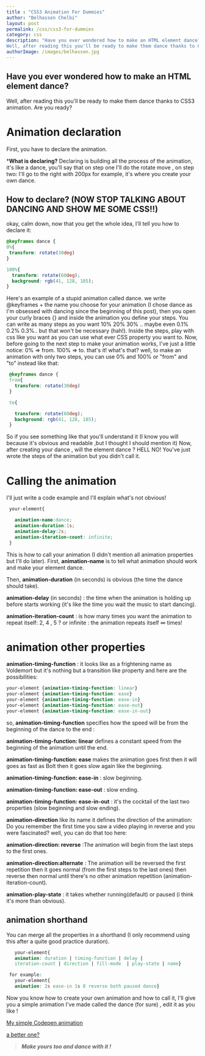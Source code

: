 ```yaml
---
title : "CSS3 Animation For Dummies"
author: "Belhassen Chelbi"
layout: post
permalink: /css/css3-for-dummies
category: css
description: "Have you ever wondered how to make an HTML element dance?
Well, after reading this you'll be ready to make them dance thanks to CSS3 animation. Are you ready? "
authorImage: /images/belhassen.jpg
---
```



## **Have you ever wondered how to make an HTML element dance?**

Well, after reading this you'll be ready to make them dance thanks to CSS3 animation. Are you ready?
# Animation declaration
First, you have to declare the animation.

***What is declaring?**
Declaring is building all the process of the animation, it's like a dance, you'll say that on step one I'll do the rotate move , on step two: I'll go to the right with 200px for example, it's where you create your own dance.
## How to declare? (NOW STOP TALKING ABOUT DANCING AND SHOW ME SOME CSS!!)
okay, calm down, now that you get the whole idea, I'll tell you how to declare it:
 ```css
@keyframes dance {
 0%{
  transform: rotate(30deg)
 }

100%{
   transform: rotate(60deg);
   background: rgb(41, 128, 185);
}
```
Here's an example of a stupid animation called dance.
we write @keyframes + the name you choose for your animation (I chose dance as I'm obsessed with dancing since the beginning of this post), then you open your curly braces {} and inside the animation you define your steps.
You can write as many steps as you want 10% 20% 30% .. maybe even 0.1% 0.2% 0.3%.. but that won't be necessary (hah!).
Inside the steps, play with css like you want as you can use what ever CSS property you want to.
Now, before going to the next step to make your animation works, I've just a little notice:
0% => from.
100% => to.
that's it! what's that? well, to make an animation with only two steps, you can use 0% and 100% or "from" and "to" instead like that: 
```css
 @keyframes dance {
 from{
   transform: rotate(30deg)
 }

 to{

   transform: rotate(60deg);
   background: rgb(41, 128, 185);
 }
```
So if you see something like that you'll understand it (I know you will because it's obvious and readable ,but I thought I should mention it)
Now, after creating your dance , will the element dance ?
HELL NO!
You've just wrote the steps of the animation but you didn't call it.
# Calling the animation
I'll just write a code example and I'll explain what's not obvious!
```css
 your-element{

   animation-name:dance;
   animation-duration:1s;
   animation-delay:2s;
   animation-iteration-count: infinite;
 }
```
This is how to call your animation (I didn't mention all animation properties but I'll do later).
 First, **animation-name** is to tell what animation should work and make your element dance. 
 
 Then, **animation-duration** (in seconds) is obvious (the time the dance should take).
 
 **animation-delay** (in seconds) : the time when the animation is holding up before starts working (it's like the time you wait the music to start dancing).
 
 **animation-iteration-count** : is how many times you want the animation to repeat itself: 2, 4 , 5 ? or infinite : the animation repeats itself ∞ times! 
# animation other properties
**animation-timing-function** : it looks like as a frightening name as Voldemort but it's nothing but a transition like property and here are the possibilities:
```css 
your-element {animation-timing-function: linear}
your-element {animation-timing-function: ease}
your-element {animation-timing-function: ease-in}
your-element {animation-timing-function: ease-out}
your-element {animation-timing-function: ease-in-out}
```
so, **animation-timing-function** specifies how the speed will be from the beginning of the dance to the end :

**animation-timing-function: linear**  defines a constant speed from the beginning of the animation until the end.

 **animation-timing-function: ease** makes the animation goes first then it will goes as fast as Bolt then it goes slow again like the beginning.
 
 **animation-timing-function: ease-in**  : slow beginning.
 
 **animation-timing-function: ease-out** : slow ending.
 
 **animation-timing-function: ease-in-out** : it's the cocktail of the last two properties (slow beginning and slow ending).
 
 **animation-direction** like its name it defines the direction of the animation:
Do you remember the first time you saw a video playing in reverse and you were fascinated?
well, you can do that too here:

 **animation-direction: reverse**  :The animation will begin from the last steps to the first ones.
 
 **animation-direction:alternate** : The animation will be reversed the first repetition then it goes normal (from the first steps to the last ones) then reverse then normal until there's no other animation repetition (animation-iteration-count).

 **animation-play-state** : it takes whether running(default) or paused (i think it's more than obvious).
## animation shorthand
 You can merge all the properties in a shorthand (I only recommend using this after a quite good practice duration).
```css
   your-element{
   animation: duration | timing-function | delay | 
   iteration-count | direction | fill-mode  | play-state | name}

 for example: 
   your-element{
   animation: 2s ease-in 1s 8 reverse both paused dance}
```
Now you know how to create your own animation and how to call it, I'll give you a simple animation I've made called the dance (for sure) , edit it as you like !

[My simple Codepen animation](http://codepen.io/belhassen_chelbi/pen/PpVZbJ)

[a better one?](https://codepen.io/belhassen_chelbi/pen/mWvEBJ)
> ***Make yours too and dance with it !***
